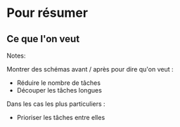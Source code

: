 # Pour résumer

## Ce que l'on veut

Notes:

Montrer des schémas avant / après pour dire qu'on veut :

- Réduire le nombre de tâches
- Découper les tâches longues

Dans les cas les plus particuliers :

- Prioriser les tâches entre elles
